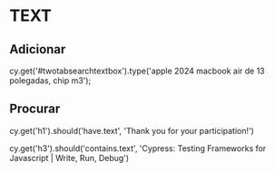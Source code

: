 # TEXT

## Adicionar

cy.get('#twotabsearchtextbox').type('apple 2024 macbook air de 13 polegadas, chip m3');

## Procurar


cy.get('h1').should('have.text', 'Thank you for your participation!')

cy.get('h3').should('contains.text', 'Cypress: Testing Frameworks for Javascript | Write, Run, Debug')
